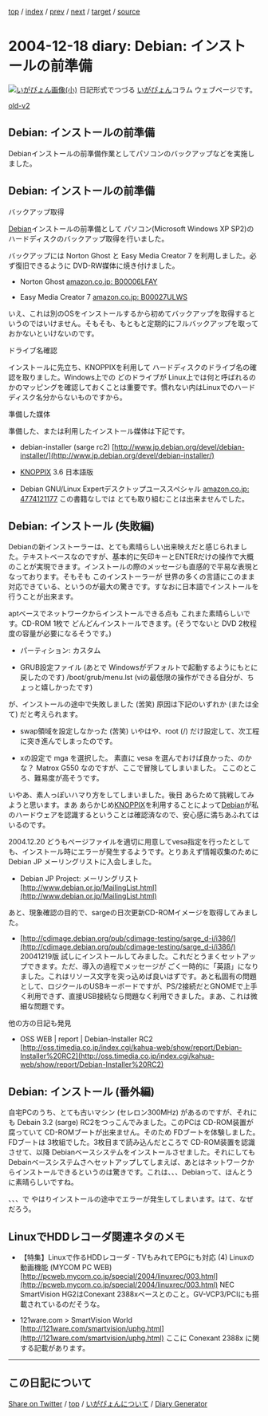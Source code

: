 [top](../index.html) 
 / [index](https://igapyon.github.io/diary/2004/index.html) 
 / [prev](https://igapyon.github.io/diary/2004/ig041217.html) 
 / [next](https://igapyon.github.io/diary/2004/ig041222.html) 
 / [target](https://igapyon.github.io/diary/2004/ig041218.html) 
 / [source](https://github.com/igapyon/diary/blob/gh-pages/2004/ig041218.html.src.md) 

2004-12-18 diary: Debian: インストールの前準備
=====================================================================================================
[![いがぴょん画像(小)](https://igapyon.github.io/diary/images/iga200306s.jpg "いがぴょん")](https://igapyon.github.io/diary/memo/memoigapyon.html) 日記形式でつづる [いがぴょん](https://igapyon.github.io/diary/memo/memoigapyon.html)コラム ウェブページです。

[old-v2](ig041218-orig.html)

## Debian: インストールの前準備

Debianインストールの前準備作業としてパソコンのバックアップなどを実施しました。


## Debian: インストールの前準備

バックアップ取得

[Debian](http://www.igapyon.jp/igapyon/diary/keyword/debian.html)インストールの前準備として パソコン(Microsoft Windows XP SP2)のハードディスクのバックアップ取得を行いました。

バックアップには Norton Ghost と Easy Media Creator 7 を利用しました。必ず復旧できるように DVD-RW媒体に焼き付けました。

* Norton Ghost [amazon.co.jp: B00006LFAY](http://www.amazon.co.jp/exec/obidos/ASIN/B00006LFAY/igapyondiary-22)
  
* Easy Media Creator 7 [amazon.co.jp: B00027ULWS](http://www.amazon.co.jp/exec/obidos/ASIN/B00027ULWS/igapyondiary-22)

いえ、これは別のOSをインストールするから初めてバックアップを取得するというのではいけません。そもそも、もともと定期的にフルバックアップを取っておかないといけないのです。

ドライブ名確認

インストールに先立ち、KNOPPIXを利用して ハードディスクのドライブ名の確認を取りました。Windows上での どのドライブが Linux上では何と呼ばれるのかのマッピングを確認しておくことは重要です。慣れない内はLinuxでのハードディスク名分からないものですから。

準備した媒体

準備した、または利用したインストール媒体は下記です。

* debian-installer (sarge rc2)
  [http://www.jp.debian.org/devel/debian-installer/](http://www.jp.debian.org/devel/debian-installer/)
  
* [KNOPPIX](http://www.igapyon.jp/igapyon/diary/keyword/knoppix.html) 3.6 日本語版
  
* Debian GNU/Linux Expertデスクトップユーススペシャル
  [amazon.co.jp: 4774121177](http://www.amazon.co.jp/exec/obidos/ASIN/4774121177/igapyondiary-22)
  この書籍なしでは とても取り組むことは出来ませんでした。

## Debian: インストール (失敗編)

Debianの新インストーラーは、とても素晴らしい出来映えだと感じられました。テキストベースなのですが、基本的に矢印キーとENTERだけの操作で大概のことが実現できます。インストールの際のメッセージも直感的で平易な表現となっております。そもそも このインストーラーが 世界の多くの言語にこのまま対応できている、というのが最大の驚きです。すなおに日本語でインストールを行うことが出来ます。

aptベースでネットワークからインストールできる点も これまた素晴らしいです。CD-ROM 1枚で どんどんインストールできます。(そうでないと
DVD 2枚程度の容量が必要になるそうです。)

* パーティション: カスタム
  
* GRUB設定ファイル (あとで Windowsがデフォルトで起動するようにもとに戻したのです)
  /boot/grub/menu.lst
  (viの最低限の操作ができる自分が、ちょっと嬉しかったです)

が、インストールの途中で失敗しました (苦笑) 原因は下記のいずれか (または全て) だと考えられます。

* swap領域を設定しなかった (苦笑)
  いやはや、root (/) だけ設定して、次工程に突き進んでしまったのです。
  
* xの設定で mga を選択した。
  素直に vesa を選んでおけば良かった、のかな？ Matrox G550 なのですが、ここで冒険してしまいました。
  ここのところ、難易度が高そうです。

いやあ、素人っぽいハマり方をしてしまいました。後日 あらためて挑戦してみようと思います。まあ あらかじめ[KNOPPIX](http://www.igapyon.jp/igapyon/diary/keyword/knoppix.html)を利用することによって[Debian](http://www.igapyon.jp/igapyon/diary/keyword/debian.html)が私のハードウェアを認識するということは確認済なので、安心感に満ちあふれてはいるのです。

2004.12.20 どうもページファイルを適切に用意してvesa指定を行ったとしても、インストール時にエラーが発生するようです。とりあえず情報収集のために Debian
JP メーリングリストに入会しました。

* Debian JP Project: メーリングリスト
  [http://www.debian.or.jp/MailingList.html](http://www.debian.or.jp/MailingList.html)

あと、現象確認の目的で、sargeの日次更新CD-ROMイメージを取得してみました。

* [http://cdimage.debian.org/pub/cdimage-testing/sarge_d-i/i386/](http://cdimage.debian.org/pub/cdimage-testing/sarge_d-i/i386/)
  20041219版
  試しにインストールしてみました。これだとうまくセットアップできます。ただ、導入の過程でメッセージが ごく一時的に「英語」になりました。これはリソース文字を突っ込めば良いはずです。あと私固有の問題として、ロジクールのUSBキーボードですが、PS/2接続だとGNOMEで上手く利用できず、直接USB接続なら問題なく利用できました。まあ、これは微細な問題です。

他の方の日記も発見

* OSS WEB | report | Debian-Installer RC2
  [http://oss.timedia.co.jp/index.cgi/kahua-web/show/report/Debian-Installer%20RC2](http://oss.timedia.co.jp/index.cgi/kahua-web/show/report/Debian-Installer%20RC2)

## Debian: インストール (番外編)

自宅PCのうち、とても古いマシン (セレロン300MHz) があるのですが、それにも Debain 3.2 (sarge) RC2をつっこんでみました。このPCは
CD-ROM装置が腐っていて CD-ROMブートが出来ません。そのため FDブートを体験しました。
FDブートは 3枚組でした。3枚目まで読み込んだところで CD-ROM装置を認識させて、以降 Debianベースシステムをインストールさせました。それにしても
Debainベースシステムさへセットアップしてしまえば、あとはネットワークからインストールできるというのは驚きです。これは、、、Debianって、ほんとうに素晴らしいですね。

、、、で やはりインストールの途中でエラーが発生してしまいます。はて、なぜだろう。

## LinuxでHDDレコーダ関連ネタのメモ

* 【特集】Linuxで作るHDDレコーダ - TVもみれてEPGにも対応 (4) Linuxの動画機能 (MYCOM PC WEB)
  [http://pcweb.mycom.co.jp/special/2004/linuxrec/003.html](http://pcweb.mycom.co.jp/special/2004/linuxrec/003.html)
  NEC SmartVision HG2はConexant 2388xベースとのこと。GV-VCP3/PCIにも搭載されているのだそうな。
  
* 121ware.com > SmartVision World
  [http://121ware.com/smartvision/uphg.html](http://121ware.com/smartvision/uphg.html)
  ここに Conexant 2388x に関する記載があります。

----------------------------------------------------------------------------------------------------

## この日記について

[Share on Twitter](https://twitter.com/intent/tweet?hashtags=igapyon%2Cdiary%2C%E3%81%84%E3%81%8C%E3%81%B4%E3%82%87%E3%82%93&text=Debian%3A+%E3%82%A4%E3%83%B3%E3%82%B9%E3%83%88%E3%83%BC%E3%83%AB%E3%81%AE%E5%89%8D%E6%BA%96%E5%82%99&url=https%3A%2F%2Figapyon.github.io%2Fdiary%2F2004%2Fig041218.html) / [top](../index.html) / [いがぴょんについて](https://igapyon.github.io/diary/memo/memoigapyon.html) / [Diary Generator](https://github.com/igapyon/igapyonv3)
